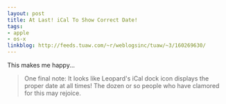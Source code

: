 ```yaml
---
layout: post
title: At Last! iCal To Show Correct Date!
tags:
- apple
- os-x
linkblog: http://feeds.tuaw.com/~r/weblogsinc/tuaw/~3/160269630/
---
```


This makes me happy...

> One final note: It looks like Leopard's iCal dock icon displays the
> proper date at all times! The dozen or so people who have clamored for
> this may rejoice.
